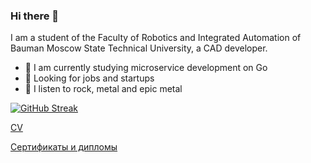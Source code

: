 ### Hi there 👋
I am a student of the Faculty of Robotics and Integrated Automation of Bauman Moscow State Technical University, a CAD developer.

- 👾 I am currently studying microservice development on Go
- 🔭 Looking for jobs and startups
- 🎸 I listen to rock, metal and epic metal
<!--
**NovokshanovE/NovokshanovE** is a ✨ _special_ ✨ repository because its `README.md` (this file) appears on your GitHub profile.

Here are some ideas to get you started:

- 🔭 I’m currently working on ...
- 🌱 I’m currently learning ...
- 👯 I’m looking to collaborate on ...
- 🤔 I’m looking for help with ...
- 💬 Ask me about ...
- 📫 How to reach me: ...
- 😄 Pronouns: ...
- ⚡ Fun fact: ...
-->


[![GitHub Streak](https://github-readme-streak-stats.herokuapp.com?user=NovokshanovE&theme=dark&border_radius=5&card_width=500)](https://git.io/streak-stats)

[CV](https://github.com/NovokshanovE/CV/blob/main/CV_Novokshanov_back.pdf)


[Сертификаты и дипломы](https://github.com/NovokshanovE/Progress)


